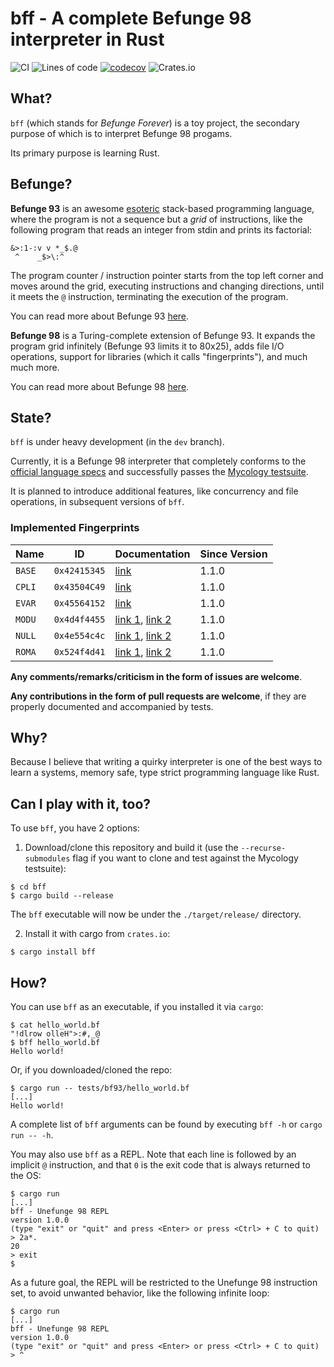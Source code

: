 # bff - A complete Befunge 98 interpreter in Rust

![CI](https://github.com/zehanort/bff/actions/workflows/ci.yml/badge.svg)
![Lines of code](https://img.shields.io/tokei/lines/github/zehanort/bff)
[![codecov](https://codecov.io/gh/zehanort/bff/branch/main/graph/badge.svg?token=IS0D12XPPA)](https://codecov.io/gh/zehanort/bff)
![Crates.io](https://img.shields.io/crates/v/bff)

## What?

`bff` (which stands for _Befunge Forever_) is a toy project, the secondary purpose of which is to interpret Befunge 98 progams.

Its primary purpose is learning Rust.

## Befunge?

**Befunge 93** is an awesome [esoteric](https://en.wikipedia.org/wiki/Esoteric_programming_language) stack-based programming language,
where the program is not a sequence but a _grid_ of instructions, like the following program that reads an integer from stdin and prints its factorial:

```befunge
&>:1-:v v *_$.@
 ^    _$>\:^
```

The program counter / instruction pointer starts from the top left corner and moves around the grid, executing instructions and changing directions,
until it meets the `@` instruction, terminating the execution of the program.

You can read more about Befunge 93 [here](https://github.com/catseye/Befunge-93/blob/master/doc/Befunge-93.markdown).

**Befunge 98** is a Turing-complete extension of Befunge 93. It expands the program grid infinitely (Befunge 93 limits it to 80x25), adds file I/O operations,
support for libraries (which it calls "fingerprints"), and much much more.

You can read more about Befunge 98 [here](https://github.com/catseye/Funge-98/blob/master/doc/funge98.markdown).

## State?

`bff` is under heavy development (in the `dev` branch).

Currently, it is a Befunge 98 interpreter that completely conforms to the [official language specs](https://github.com/catseye/Funge-98/blob/master/doc/funge98.markdown) and successfully passes the [Mycology testsuite](https://github.com/Deewiant/Mycology).

It is planned to introduce additional features, like concurrency and file operations, in subsequent versions of `bff`.

### Implemented Fingerprints

| Name   | ID           | Documentation                                                                                                                                  | Since Version |
| ------ | ------------ | ---------------------------------------------------------------------------------------------------------------------------------------------- | ------------- |
| `BASE` | `0x42415345` | [link](https://www.rcfunge98.com/rcfunge2_manual.html#BASE)                                                                                    | 1.1.0         |
| `CPLI` | `0x43504C49` | [link](https://www.rcfunge98.com/rcfunge2_manual.html#CPLI)                                                                                    | 1.1.0         |
| `EVAR` | `0x45564152` | [link](https://www.rcfunge98.com/rcfunge2_manual.html#EVAR)                                                                                    | 1.1.0         |
| `MODU` | `0x4d4f4455` | [link 1](https://github.com/catseye/Funge-98/blob/master/library/MODU.markdown), [link 2](https://www.rcfunge98.com/rcfunge2_manual.html#MODU) | 1.1.0         |
| `NULL` | `0x4e554c4c` | [link 1](https://github.com/catseye/Funge-98/blob/master/library/NULL.markdown), [link 2](https://www.rcfunge98.com/rcfunge2_manual.html#NULL) | 1.1.0         |
| `ROMA` | `0x524f4d41` | [link 1](https://github.com/catseye/Funge-98/blob/master/library/ROMA.markdown), [link 2](https://www.rcfunge98.com/rcfunge2_manual.html#ROMA) | 1.1.0         |

**Any comments/remarks/criticism in the form of issues are welcome**.

**Any contributions in the form of pull requests are welcome**, if they are properly documented and accompanied by tests.

## Why?

Because I believe that writing a quirky interpreter is one of the best ways to learn a systems, memory safe, type strict programming language like Rust.

## Can I play with it, too?

To use `bff`, you have 2 options:

1. Download/clone this repository and build it (use the `--recurse-submodules` flag if you want to clone and test against the Mycology testsuite):

```
$ cd bff
$ cargo build --release
```

The `bff` executable will now be under the `./target/release/` directory.

2. Install it with cargo from `crates.io`:

```
$ cargo install bff
```

## How?

You can use `bff` as an executable, if you installed it via `cargo`:

```
$ cat hello_world.bf
"!dlrow olleH">:#,_@
$ bff hello_world.bf
Hello world!
```

Or, if you downloaded/cloned the repo:

```
$ cargo run -- tests/bf93/hello_world.bf
[...]
Hello world!
```

A complete list of `bff` arguments can be found by executing `bff -h` or `cargo run -- -h`.

You may also use `bff` as a REPL. Note that each line is followed by an implicit `@` instruction, and that `0` is the exit code that is always returned to the OS:

```
$ cargo run
[...]
bff - Unefunge 98 REPL
version 1.0.0
(type "exit" or "quit" and press <Enter> or press <Ctrl> + C to quit)
> 2a*.
20
> exit
$
```

As a future goal, the REPL will be restricted to the Unefunge 98 instruction set, to avoid unwanted behavior, like the following infinite loop:

```
$ cargo run
[...]
bff - Unefunge 98 REPL
version 1.0.0
(type "exit" or "quit" and press <Enter> or press <Ctrl> + C to quit)
> ^

```
